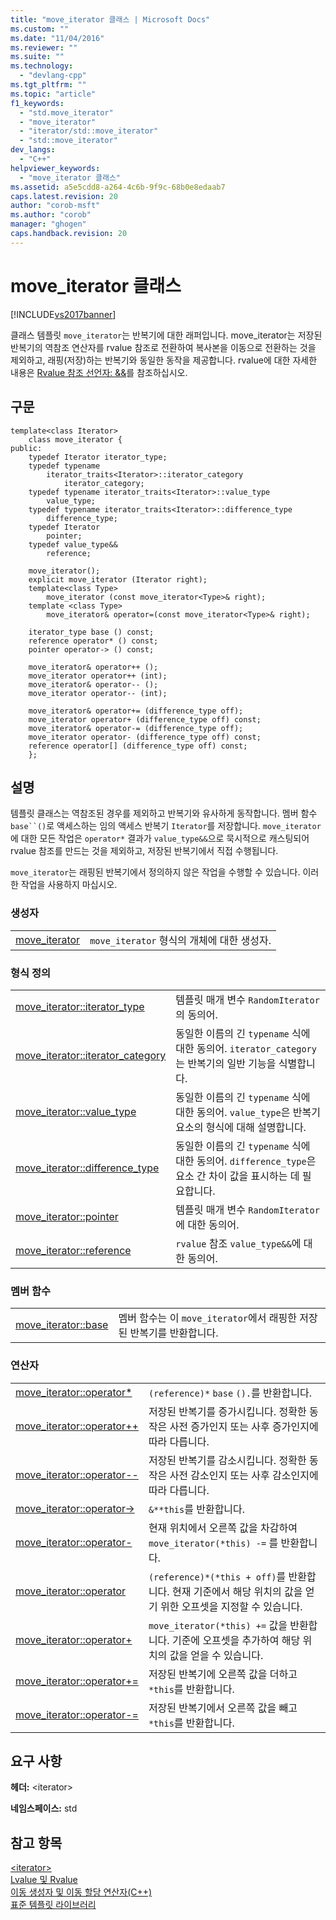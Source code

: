 ```yaml
---
title: "move_iterator 클래스 | Microsoft Docs"
ms.custom: ""
ms.date: "11/04/2016"
ms.reviewer: ""
ms.suite: ""
ms.technology: 
  - "devlang-cpp"
ms.tgt_pltfrm: ""
ms.topic: "article"
f1_keywords: 
  - "std.move_iterator"
  - "move_iterator"
  - "iterator/std::move_iterator"
  - "std::move_iterator"
dev_langs: 
  - "C++"
helpviewer_keywords: 
  - "move_iterator 클래스"
ms.assetid: a5e5cdd8-a264-4c6b-9f9c-68b0e8edaab7
caps.latest.revision: 20
author: "corob-msft"
ms.author: "corob"
manager: "ghogen"
caps.handback.revision: 20
---
```

# move_iterator 클래스
[!INCLUDE[vs2017banner](../assembler/inline/includes/vs2017banner.md)]

클래스 템플릿 `move_iterator`는 반복기에 대한 래퍼입니다.  move\_iterator는 저장된 반복기의 역참조 연산자를 rvalue 참조로 전환하여 복사본을 이동으로 전환하는 것을 제외하고, 래핑\(저장\)하는 반복기와 동일한 동작을 제공합니다.  rvalue에 대한 자세한 내용은 [Rvalue 참조 선언자: &&](../cpp/rvalue-reference-declarator-amp-amp.md)를 참조하십시오.  
  
## 구문  
  
```  
template<class Iterator>  
    class move_iterator {  
public:  
    typedef Iterator iterator_type;  
    typedef typename      
        iterator_traits<Iterator>::iterator_category  
            iterator_category;  
    typedef typename iterator_traits<Iterator>::value_type  
        value_type;  
    typedef typename iterator_traits<Iterator>::difference_type  
        difference_type;  
    typedef Iterator  
        pointer;  
    typedef value_type&&  
        reference;  
  
    move_iterator();  
    explicit move_iterator (Iterator right);  
    template<class Type>  
        move_iterator (const move_iterator<Type>& right);  
    template <class Type>   
        move_iterator& operator=(const move_iterator<Type>& right);  
  
    iterator_type base () const;  
    reference operator* () const;  
    pointer operator-> () const;  
  
    move_iterator& operator++ ();  
    move_iterator operator++ (int);  
    move_iterator& operator-- ();  
    move_iterator operator-- (int);  
  
    move_iterator& operator+= (difference_type off);  
    move_iterator operator+ (difference_type off) const;  
    move_iterator& operator-= (difference_type off);  
    move_iterator operator- (difference_type off) const;  
    reference operator[] (difference_type off) const;  
    };  
```  
  
## 설명  
 템플릿 클래스는 역참조된 경우를 제외하고 반복기와 유사하게 동작합니다.  멤버 함수 `base``()`로 액세스하는 임의 액세스 반복기 `Iterator`를 저장합니다.  `move_iterator`에 대한 모든 작업은 `operator*` 결과가 `value_type&&`으로 묵시적으로 캐스팅되어 rvalue 참조를 만드는 것을 제외하고, 저장된 반복기에서 직접 수행됩니다.  
  
 `move_iterator`는 래핑된 반복기에서 정의하지 않은 작업을 수행할 수 있습니다.  이러한 작업을 사용하지 마십시오.  
  
### 생성자  
  
|||  
|-|-|  
|[move\_iterator](../Topic/move_iterator::move_iterator.md)|`move_iterator` 형식의 개체에 대한 생성자.|  
  
### 형식 정의  
  
|||  
|-|-|  
|[move\_iterator::iterator\_type](../Topic/move_iterator::iterator_type.md)|템플릿 매개 변수 `RandomIterator`의 동의어.|  
|[move\_iterator::iterator\_category](../Topic/move_iterator::iterator_category.md)|동일한 이름의 긴 `typename` 식에 대한 동의어. `iterator_category`는 반복기의 일반 기능을 식별합니다.|  
|[move\_iterator::value\_type](../Topic/move_iterator::value_type.md)|동일한 이름의 긴 `typename` 식에 대한 동의어. `value_type`은 반복기 요소의 형식에 대해 설명합니다.|  
|[move\_iterator::difference\_type](../Topic/move_iterator::difference_type.md)|동일한 이름의 긴 `typename` 식에 대한 동의어. `difference_type`은 요소 간 차이 값을 표시하는 데 필요합니다.|  
|[move\_iterator::pointer](../Topic/move_iterator::pointer.md)|템플릿 매개 변수 `RandomIterator`에 대한 동의어.|  
|[move\_iterator::reference](../Topic/move_iterator::reference.md)|`rvalue` 참조 `value_type&&`에 대한 동의어.|  
  
### 멤버 함수  
  
|||  
|-|-|  
|[move\_iterator::base](../Topic/move_iterator::base.md)|멤버 함수는 이 `move_iterator`에서 래핑한 저장된 반복기를 반환합니다.|  
  
### 연산자  
  
|||  
|-|-|  
|[move\_iterator::operator\*](../Topic/move_iterator::operator*.md)|`(reference)*` `base` `().`를 반환합니다.|  
|[move\_iterator::operator\+\+](../Topic/move_iterator::operator++.md)|저장된 반복기를 증가시킵니다.  정확한 동작은 사전 증가인지 또는 사후 증가인지에 따라 다릅니다.|  
|[move\_iterator::operator\-\-](../Topic/move_iterator::operator--.md)|저장된 반복기를 감소시킵니다.  정확한 동작은 사전 감소인지 또는 사후 감소인지에 따라 다릅니다.|  
|[move\_iterator::operator\-\>](../Topic/move_iterator::operator-%3E.md)|`&**this`를 반환합니다.|  
|[move\_iterator::operator\-](../Topic/move_iterator::operator-.md)|현재 위치에서 오른쪽 값을 차감하여 `move_iterator(*this) -=` 를 반환합니다.|  
|[move\_iterator::operator](../Topic/move_iterator::operator.md)|`(reference)*(*this + off)`를 반환합니다.  현재 기준에서 해당 위치의 값을 얻기 위한 오프셋을 지정할 수 있습니다.|  
|[move\_iterator::operator\+](../Topic/move_iterator::operator+.md)|`move_iterator(*this) +=`  값을 반환합니다.  기준에 오프셋을 추가하여 해당 위치의 값을 얻을 수 있습니다.|  
|[move\_iterator::operator\+\=](../Topic/move_iterator::operator+=.md)|저장된 반복기에 오른쪽 값을 더하고 `*this`를 반환합니다.|  
|[move\_iterator::operator\-\=](../Topic/move_iterator::operator-=.md)|저장된 반복기에서 오른쪽 값을 빼고 `*this`를 반환합니다.|  
  
## 요구 사항  
 **헤더:** \<iterator\>  
  
 **네임스페이스:** std  
  
## 참고 항목  
 [\<iterator\>](../standard-library/iterator.md)   
 [Lvalue 및 Rvalue](../cpp/lvalues-and-rvalues-visual-cpp.md)   
 [이동 생성자 및 이동 할당 연산자\(C\+\+\)](../cpp/move-constructors-and-move-assignment-operators-cpp.md)   
 [표준 템플릿 라이브러리](../misc/standard-template-library.md)